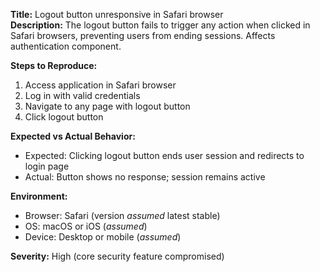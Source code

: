 **Title:** Logout button unresponsive in Safari browser  
**Description:** The logout button fails to trigger any action when clicked in Safari browsers, preventing users from ending sessions. Affects authentication component.  

**Steps to Reproduce:**  
1. Access application in Safari browser  
2. Log in with valid credentials  
3. Navigate to any page with logout button  
4. Click logout button  

**Expected vs Actual Behavior:**  
- Expected: Clicking logout button ends user session and redirects to login page  
- Actual: Button shows no response; session remains active  

**Environment:**  
- Browser: Safari (version *assumed* latest stable)  
- OS: macOS or iOS (*assumed*)  
- Device: Desktop or mobile (*assumed*)  

**Severity:** High (core security feature compromised)  